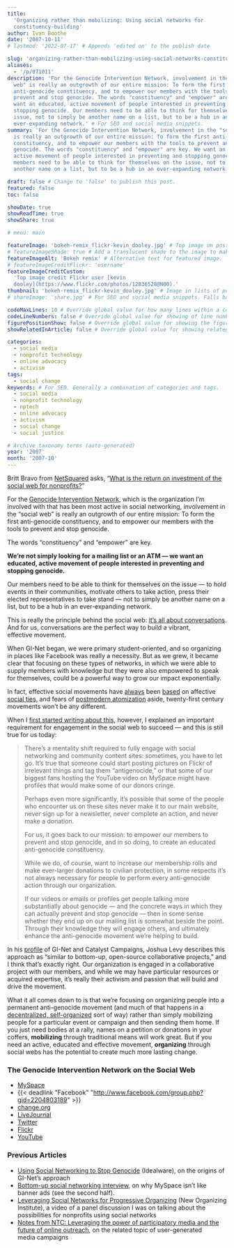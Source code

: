 ```yaml
---
title:
  'Organizing rather than mobilizing: Using social networks for
  constituency-building'
author: Ivan Boothe
date: '2007-10-11'
# lastmod: '2022-07-17' # Appends 'edited on' to the publish date

slug: 'organizing-rather-than-mobilizing-using-social-networks-constituency-building' # Recommended length is 3 to 5 words.
aliases:
  - '/p/071011'
description: 'For the Genocide Intervention Network, involvement in the "social
  web" is really an outgrowth of our entire mission: To form the first
  anti-genocide constituency, and to empower our members with the tools to
  prevent and stop genocide. The words "constituency" and "empower" are key. We
  want an educated, active movement of people interested in preventing and
  stopping genocide. Our members need to be able to think for themselves on the
  issue, not to simply be another name on a list, but to be a hub in an
  ever-expanding network.' # For SEO and social media snippets.
summary: 'For the Genocide Intervention Network, involvement in the "social web"
  is really an outgrowth of our entire mission: To form the first anti-genocide
  constituency, and to empower our members with the tools to prevent and stop
  genocide. The words "constituency" and "empower" are key. We want an educated,
  active movement of people interested in preventing and stopping genocide. Our
  members need to be able to think for themselves on the issue, not to simply be
  another name on a list, but to be a hub in an ever-expanding network.' # For the post in lists.

draft: false # Change to 'false' to publish this post.
featured: false
toc: false

showDate: true
showReadTime: true
showShare: true

# menu: main

featureImage: 'bokeh-remix_flickr-kevin_dooley.jpg' # Top image on post.
# featureImageShade: true # Add a translucent shade to the image to make overlaid text easier to read.
featureImageAlt: 'Bokeh remix' # Alternative text for featured image.
# featureImageCreditFlickr: 'username'
featureImageCreditCustom:
  'Top image credit Flickr user [kevin
  dooley](https://www.flickr.com/photos/12836528@N00).'
thumbnail: 'bokeh-remix_flickr-kevin_dooley.jpg' # Image in lists of posts.
# shareImage: 'share.jpg' # For SEO and social media snippets. Falls back to thumbnail (if set) or featureImage.

codeMaxLines: 10 # Override global value for how many lines within a code block before auto-collapsing.
codeLineNumbers: false # Override global value for showing of line numbers within code block.
figurePositionShow: false # Override global value for showing the figure label.
showRelatedInArticle: false # Override global value for showing related posts in this series at the end of the content.

categories:
  - social media
  - nonprofit technology
  - online advocacy
  - activism
tags:
  - social change
keywords: # For SEO. Generally a combination of categories and tags.
  - social media
  - nonprofit technology
  - nptech
  - online advocacy
  - activism
  - social change
  - social justice

# Archive taxonomy terms (auto-generated)
year: '2007'
month: '2007-10'
---
```


Britt Bravo from
[NetSquared](https://web.archive.org/web/20070920094210/http://www.netsquared.org/)
asks,
“[What is the return on investment of the social web for nonprofits?](https://web.archive.org/web/20080719222229/http://www.netsquared.org/blog/britt-bravo/join-net2thinktank-what-return-investment-social-web-nonprofits)”

For the
[Genocide Intervention Network](https://web.archive.org/web/20080710032847/http://www.genocideintervention.net/),
which is the organization I’m involved with that has been most active in social
networking, involvement in the “social web” is really an outgrowth of our entire
mission: To form the first anti-genocide constituency, and to empower our
members with the tools to prevent and stop genocide.

The words “constituency” and “empower” are key.

**We’re not simply looking for a mailing list or an ATM — we want an educated,
active movement of people interested in preventing and stopping genocide.**

Our members need to be able to think for themselves on the issue — to hold
events in their communities, motivate others to take action, press their elected
representatives to take stand — not to simply be another name on a list, but to
be a hub in an ever-expanding network.

This is really the principle behind the social web:
[it’s all about conversations](https://cluetrain.com/book/95-theses.html). And
for us, conversations are the perfect way to build a vibrant,
effective movement.

When GI-Net began, we were primary student-oriented, and so organizing in places
like Facebook was really a necessity. But as we grew, it became clear that
focusing on these types of networks, in which we were able to supply members
with knowledge but they were also empowered to speak for themselves, could be a
powerful way to grow our impact exponentially.

In fact, effective social movements have
[always](https://www.worldcat.org/title/origins-of-the-civil-rights-movement-black-communities-organizing-for-change/oclc/932325537&referer=brief_results 'Aldon Morris: The Origins of the Civil Rights Movement')
been
[based](https://www.worldcat.org/title/poor-peoples-movements-why-they-succeed-how-they-fail/oclc/1031967436&referer=brief_results "Frances Fox Piven and Richard Cloward: Poor People's Movements")
on affective
[social ties](https://www.worldcat.org/title/race-rebels-culture-politics-and-the-black-working-class/oclc/925010414&referer=brief_results 'Robin D.G. Kelley: Race Rebels'),
and fears of
[postmodern atomization](https://www.worldcat.org/title/bowling-alone-the-collapse-and-revival-of-american-community/oclc/1225886940&referer=brief_results 'Robert Putnam: Bowling Alone')
aside, twenty-first century movements won’t be any different.

When I
[first started writing about this](https://web.archive.org/web/20080618234425/http://www.idealware.org/articles/social_networking_genocide.php),
however, I explained an important requirement for engagement in the social web
to succeed — and this is still true for us today:

> There’s a mentality shift required to fully engage with social networking and
> community content sites: sometimes, you have to let go. It’s true that someone
> could start posting pictures on Flickr of irrelevant things and tag them
> “antigenocide,” or that some of our biggest fans hosting the YouTube video on
> MySpace might have profiles that would make some of our donors cringe.
>
> Perhaps even more significantly, it’s possible that some of the people who
> encounter us on these sites never make it to our main website, never sign up
> for a newsletter, never complete an action, and never make a donation.
>
> For us, it goes back to our mission: to empower our members to prevent and
> stop genocide, and in so doing, to create an educated anti-genocide
> constituency.
>
> While we do, of course, want to increase our membership rolls and make
> ever-larger donations to civilian protection, in some respects it’s not always
> necessary for people to perform every anti-genocide action through our
> organization.
>
> If our videos or emails or profiles get people talking more substantially
> about genocide — and the concrete ways in which they can actually prevent and
> stop genocide — then in some sense whether they end up on our mailing list is
> somewhat beside the point. Through their knowledge they will engage others,
> and ultimately enhance the anti-genocide movement we’re helping to build.

In his
[profile](https://web.archive.org/web/20080621134439/http://www.personaldemocracy.com/node/1116)
of GI-Net and Catalyst Campaigns, Joshua Levy describes this approach as
“similar to bottom-up, open-source collaborative projects,” and I think that’s
exactly right. Our organization is engaged in a collaborative project with our
members, and while we may have particular resources or acquired expertise, it’s
really their activism and passion that will build and drive the movement.

What it all comes down to is that we’re focusing on organizing people into a
permanent anti-genocide movement (and much of that happens in a
[decentralized, self-organized](https://web.archive.org/web/20080516033252/http://www.idealware.org/articles/participatory_tools.php)
sort of way) rather than simply mobilizing people for a particular event or
campaign and then sending them home. If you just need bodies at a rally, names
on a petition or donations in your coffers, **mobilizing** through traditional
means will work great. But if you need an active, educated and effective
movement, **organizing** through social webs has the potential to create much
more lasting change.

### The Genocide Intervention Network on the Social Web

- [MySpace](https://web.archive.org/web/20080726053628/http://myspace.com/genocideintervention)
- {{< deadlink "Facebook" "http://www.facebook.com/group.php?gid=2204803189" >}}
- [change.org](https://web.archive.org/web/20070501040009/http://www.change.org/genocideintervention)
- [LiveJournal](https://endgenocide.livejournal.com/profile)
- [Twitter](https://twitter.com/antigenocide)
- [Flickr](https://flickr.com/photos/genocideintervention)
- [YouTube](https://www.youtube.com/user/genocideintervention)

### Previous Articles

- [Using Social Networking to Stop Genocide](https://web.archive.org/web/20070612180331/http://www.idealware.org/articles/social_networking_genocide.php)
  (Idealware), on the origins of GI-Net’s approach
- [Bottom-up social networking interview](/blog/2006/12/theory-bottom-social-networking),
  on why MySpace isn’t like banner ads (see the second half).
- [Leveraging Social Networks for Progressive Organizing](https://web.archive.org/web/20080724202531/http://www.americanprogressaction.org/events/2007/noi.html)
  (New Organizing Institute), a video of a panel discussion I was on talking
  about the possibilities for nonprofits using social networks
- [Notes from NTC: Leveraging the power of participatory media and the future of online outreach](/blog/2007/04/notes-ntc-participatory-media-future-online-outreach),
  on the related topic of user-generated media campaigns

